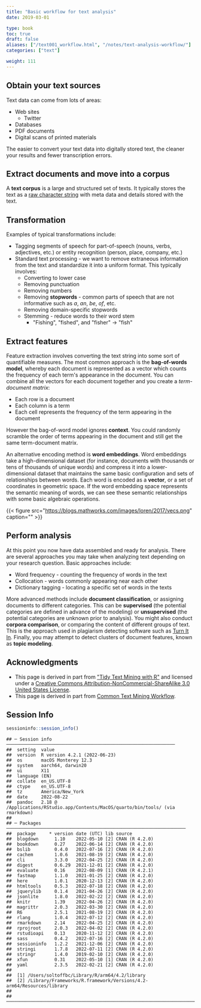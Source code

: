 ```yaml
---
title: "Basic workflow for text analysis"
date: 2019-03-01

type: book
toc: true
draft: false
aliases: ["/text001_workflow.html", "/notes/text-analysis-workflow/"]
categories: ["text"]

weight: 111
---
```




## Obtain your text sources

Text data can come from lots of areas:

* Web sites
    * Twitter
* Databases
* PDF documents
* Digital scans of printed materials

The easier to convert your text data into digitally stored text, the cleaner your results and fewer transcription errors.

## Extract documents and move into a corpus

A **text corpus** is a large and structured set of texts. It typically stores the text as a [raw character string](http://r4ds.had.co.nz/strings.html) with meta data and details stored with the text.

## Transformation

Examples of typical transformations include:

* Tagging segments of speech for part-of-speech (nouns, verbs, adjectives, etc.) or entity recognition (person, place, company, etc.)
* Standard text processing - we want to remove extraneous information from the text and standardize it into a uniform format. This typically involves:
    * Converting to lower case
    * Removing punctuation
    * Removing numbers
    * Removing **stopwords** - common parts of speech that are not informative such as *a*, *an*, *be*, *of*, etc.
    * Removing domain-specific stopwords
    * Stemming - reduce words to their word stem
        * "Fishing", "fished", and "fisher" -> "fish"

## Extract features

Feature extraction involves converting the text string into some sort of quantifiable measures. The most common approach is the **bag-of-words model**, whereby each document is represented as a vector which counts the frequency of each term's appearance in the document. You can combine all the vectors for each document together and you create a *term-document matrix*:

* Each row is a document
* Each column is a term
* Each cell represents the frequency of the term appearing in the document

However the bag-of-word model ignores **context**. You could randomly scramble the order of terms appearing in the document and still get the same term-document matrix.

An alternative encoding method is **word embeddings**. Word embeddings take a high-dimensional dataset (for instance, documents with thousands or tens of thousands of unique words) and compress it into a lower-dimensional dataset that maintains the same basic configuration and sets of relationships between words. Each word is encoded as a **vector**, or a set of coordinates in geometric space. If the word embedding space represents the semantic meaning of words, we can see these semantic relationships with some basic algebraic operations.

{{< figure src="https://blogs.mathworks.com/images/loren/2017/vecs.png" caption="" >}}

## Perform analysis

At this point you now have data assembled and ready for analysis. There are several approaches you may take when analyzing text depending on your research question. Basic approaches include:

* Word frequency - counting the frequency of words in the text
* Collocation - words commonly appearing near each other
* Dictionary tagging - locating a specific set of words in the texts

More advanced methods include **document classification**, or assigning documents to different categories. This can be **supervised** (the potential categories are defined in advance of the modeling) or **unsupervised** (the potential categories are unknown prior to analysis). You might also conduct **corpora comparison**, or comparing the content of different groups of text. This is the approach used in plagiarism detecting software such as [Turn It In](http://turnitin.com/). Finally, you may attempt to detect clusters of document features, known as **topic modeling**.

## Acknowledgments

* This page is derived in part from ["Tidy Text Mining with R"](http://tidytextmining.com/) and licensed under a [Creative Commons Attribution-NonCommercial-ShareAlike 3.0 United States License](https://creativecommons.org/licenses/by-nc-sa/3.0/us/).
* This page is derived in part from [Common Text Mining Workflow](https://dzone.com/articles/common-text-mining-workflow).

## Session Info



```r
sessioninfo::session_info()
```

```
## ─ Session info ───────────────────────────────────────────────────────────────
##  setting  value
##  version  R version 4.2.1 (2022-06-23)
##  os       macOS Monterey 12.3
##  system   aarch64, darwin20
##  ui       X11
##  language (EN)
##  collate  en_US.UTF-8
##  ctype    en_US.UTF-8
##  tz       America/New_York
##  date     2022-08-22
##  pandoc   2.18 @ /Applications/RStudio.app/Contents/MacOS/quarto/bin/tools/ (via rmarkdown)
## 
## ─ Packages ───────────────────────────────────────────────────────────────────
##  package     * version date (UTC) lib source
##  blogdown      1.10    2022-05-10 [2] CRAN (R 4.2.0)
##  bookdown      0.27    2022-06-14 [2] CRAN (R 4.2.0)
##  bslib         0.4.0   2022-07-16 [2] CRAN (R 4.2.0)
##  cachem        1.0.6   2021-08-19 [2] CRAN (R 4.2.0)
##  cli           3.3.0   2022-04-25 [2] CRAN (R 4.2.0)
##  digest        0.6.29  2021-12-01 [2] CRAN (R 4.2.0)
##  evaluate      0.16    2022-08-09 [1] CRAN (R 4.2.1)
##  fastmap       1.1.0   2021-01-25 [2] CRAN (R 4.2.0)
##  here          1.0.1   2020-12-13 [2] CRAN (R 4.2.0)
##  htmltools     0.5.3   2022-07-18 [2] CRAN (R 4.2.0)
##  jquerylib     0.1.4   2021-04-26 [2] CRAN (R 4.2.0)
##  jsonlite      1.8.0   2022-02-22 [2] CRAN (R 4.2.0)
##  knitr         1.39    2022-04-26 [2] CRAN (R 4.2.0)
##  magrittr      2.0.3   2022-03-30 [2] CRAN (R 4.2.0)
##  R6            2.5.1   2021-08-19 [2] CRAN (R 4.2.0)
##  rlang         1.0.4   2022-07-12 [2] CRAN (R 4.2.0)
##  rmarkdown     2.14    2022-04-25 [2] CRAN (R 4.2.0)
##  rprojroot     2.0.3   2022-04-02 [2] CRAN (R 4.2.0)
##  rstudioapi    0.13    2020-11-12 [2] CRAN (R 4.2.0)
##  sass          0.4.2   2022-07-16 [2] CRAN (R 4.2.0)
##  sessioninfo   1.2.2   2021-12-06 [2] CRAN (R 4.2.0)
##  stringi       1.7.8   2022-07-11 [2] CRAN (R 4.2.0)
##  stringr       1.4.0   2019-02-10 [2] CRAN (R 4.2.0)
##  xfun          0.31    2022-05-10 [1] CRAN (R 4.2.0)
##  yaml          2.3.5   2022-02-21 [2] CRAN (R 4.2.0)
## 
##  [1] /Users/soltoffbc/Library/R/arm64/4.2/library
##  [2] /Library/Frameworks/R.framework/Versions/4.2-arm64/Resources/library
## 
## ──────────────────────────────────────────────────────────────────────────────
```
